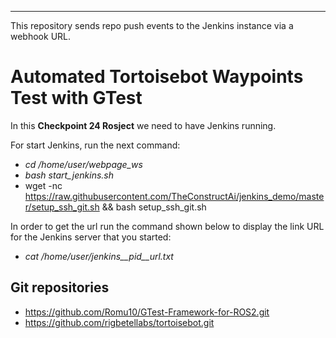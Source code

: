 
---
This repository sends repo push events to the Jenkins instance via a webhook URL.

# Automated Tortoisebot Waypoints Test with GTest

In this **Checkpoint 24 Rosject** we need to have Jenkins running. 

For start Jenkins, run the next command:

  - *cd /home/user/webpage_ws*
  - *bash start_jenkins.sh*
  - wget -nc https://raw.githubusercontent.com/TheConstructAi/jenkins_demo/master/setup_ssh_git.sh && bash setup_ssh_git.sh

In order to get the url run the command shown below to display the link URL for the Jenkins server that you started:

  - *cat /home/user/jenkins__pid__url.txt*

## Git repositories ##

  - https://github.com/Romu10/GTest-Framework-for-ROS2.git
  - https://github.com/rigbetellabs/tortoisebot.git